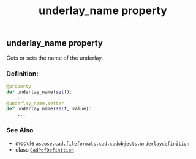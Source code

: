 ﻿---
title: underlay_name property
second_title: Aspose.CAD for Python via .NET API References
description: 
type: docs
weight: 180
url: /python-net/aspose.cad.fileformats.cad.cadobjects.underlaydefinition/cadpdfdefinition/underlay_name/
is_root: false
---

## underlay_name property


Gets or sets the name of the underlay.
### Definition:
```python
@property
def underlay_name(self):
    ...
@underlay_name.setter
def underlay_name(self, value):
    ...
```

### See Also
* module [`aspose.cad.fileformats.cad.cadobjects.underlaydefinition`](../../)
* class [`CadPdfDefinition`](/cad/python-net/aspose.cad.fileformats.cad.cadobjects.underlaydefinition/cadpdfdefinition)

